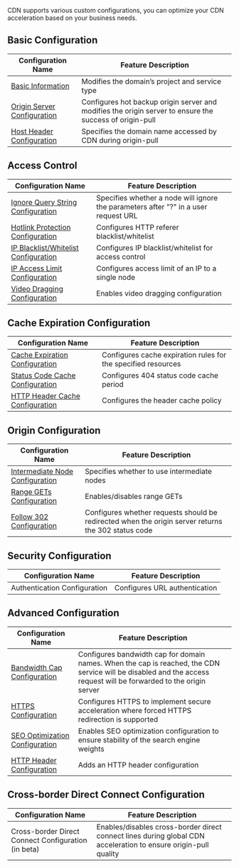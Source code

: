 CDN supports various custom configurations, you can optimize your CDN acceleration based on your business needs.

## Basic Configuration
| Configuration Name | Feature Description |
| ------------------------------------------------------------ | -------------------------------------- |
| [Basic Information](https://intl.cloud.tencent.com/doc/product/228/7864) | Modifies the domain’s project and service type |
| [Origin Server Configuration](https://intl.cloud.tencent.com/doc/product/228/6289) | Configures hot backup origin server and modifies the origin server to ensure the success of origin-pull |
| [Host Header Configuration](https://intl.cloud.tencent.com/doc/product/228/6293) | Specifies the domain name accessed by CDN during origin-pull |

## Access Control
| Configuration Name | Feature Description |
| ---------------------------------------- | ------------------------- |
| [Ignore Query String Configuration](https://intl.cloud.tencent.com/doc/product/228/6291) | Specifies whether a node will ignore the parameters after "?" in a user request URL |
| [Hotlink Protection Configuration](https://intl.cloud.tencent.com/doc/product/228/6292) | Configures HTTP referer blacklist/whitelist |
| [IP Blacklist/Whitelist Configuration](https://intl.cloud.tencent.com/doc/product/228/6298) | Configures IP blacklist/whitelist for access control |
| [IP Access Limit Configuration](https://intl.cloud.tencent.com/doc/product/228/6420) | Configures access limit of an IP to a single node |
| [Video Dragging Configuration](https://intl.cloud.tencent.com/doc/product/228/8111) | Enables video dragging configuration |


## Cache Expiration Configuration
| Configuration Name | Feature Description |
| ---------------------------------------- | ----------------- |
| [Cache Expiration Configuration](https://intl.cloud.tencent.com/doc/product/228/6290) | Configures cache expiration rules for the specified resources |
| [Status Code Cache Configuration](https://intl.cloud.tencent.com/doc/product/228/6290) | Configures 404 status code cache period |
| [HTTP Header Cache Configuration](https://intl.cloud.tencent.com/doc/product/228/6290) | Configures the header cache policy |

## Origin Configuration
| Configuration Name | Feature Description |
| ---------------------------------------- | -------------------- |
| [Intermediate Node Configuration](https://intl.cloud.tencent.com/doc/product/228/6294) | Specifies whether to use intermediate nodes |
| [Range GETs Configuration](https://intl.cloud.tencent.com/doc/product/228/7184) | Enables/disables range GETs |
| [Follow 302 Configuration](https://intl.cloud.tencent.com/doc/product/228/7183) | Configures whether requests should be redirected when the origin server returns the 302 status code |

## Security Configuration

| Configuration Name | Feature Description |
| ------------------------------------------------------------ | ------------- |
| Authentication Configuration | Configures URL authentication |

## Advanced Configuration

| Configuration Name | Feature Description |
| ---------------------------------------- | -------------------------------- |
| [Bandwidth Cap Configuration](https://intl.cloud.tencent.com/doc/product/228/7541) | Configures bandwidth cap for domain names. When the cap is reached, the CDN service will be disabled and the access request will be forwarded to the origin server |
| [HTTPS Configuration](https://intl.cloud.tencent.com/doc/product/228/6295) | Configures HTTPS to implement secure acceleration where forced HTTPS redirection is supported |
| [SEO Optimization Configuration](https://intl.cloud.tencent.com/doc/product/228/6297) | Enables SEO optimization configuration to ensure stability of the search engine weights |
| [HTTP Header Configuration](https://intl.cloud.tencent.com/doc/product/228/6296) | Adds an HTTP header configuration |

## Cross-border Direct Connect Configuration
| Configuration Name | Feature Description |
| ---------------------- | ------------------------------------------------ |
| Cross-border Direct Connect Configuration (in beta) | Enables/disables cross-border direct connect lines during global CDN acceleration to ensure origin-pull quality |

